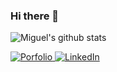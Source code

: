 ### Hi there 👋

<!--
**miguel-kjh/miguel-kjh** is a ✨ _special_ ✨ repository because its `README.md` (this file) appears on your GitHub profile.

Here are some ideas to get you started:

- 🔭 I’m currently working on ...
- 🌱 I’m currently learning ...
- 👯 I’m looking to collaborate on ...
- 🤔 I’m looking for help with ...
- 💬 Ask me about ...
- 📫 How to reach me: ...
- 😄 Pronouns: ...
- ⚡ Fun fact: ...
-->

![Miguel's github stats](https://github-readme-stats.vercel.app/api?username=miguel-kjh&show_icons=true&theme=react)

<p>
  <a href="https://miguel-kjh.github.io/">
    <img alt="Porfolio" src="https://img.shields.io/badge/Porfolio--blue?style=flat&logo=google-chrome">
  </a>
  <a href="www.linkedin.com/in/miguel-angel-medina-ramirez">
    <img alt="LinkedIn" src="https://img.shields.io/badge/LinkedIN--blue?style=flat&logo=linkedin">
  </a>
</p>
